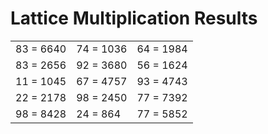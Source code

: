 # Lattice Multiplication Results

|   |   |   |
|---|---|---|
| 83 = 6640 | 74 = 1036 | 64 = 1984 |
| 83 = 2656 | 92 = 3680 | 56 = 1624 |
| 11 = 1045 | 67 = 4757 | 93 = 4743 |
| 22 = 2178 | 98 = 2450 | 77 = 7392 |
| 98 = 8428 | 24 = 864 | 77 = 5852 |
